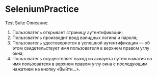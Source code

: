 # SeleniumPractice

Test Suite  Описание:   
1. Пользователь открывает страницу аутентификации; 
2. Пользователь производит ввод валидных логина и пароля; 
3. Пользователь удостоверяется в успешной аутентификации — об этом свидетельствует имя пользователя в верхнем правом углу окна; 
4. Пользователь осуществляет выход из аккаунта путем нажатия на имя пользователя в верхнем правом углу окна с последующим нажатием на кнопку «Выйти…».
